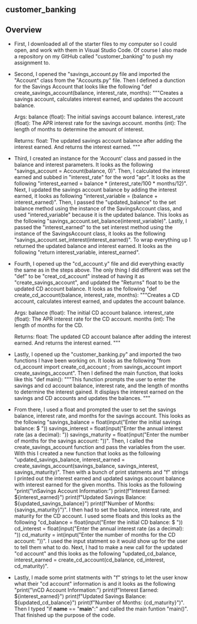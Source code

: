 ## customer_banking


## Overview

*  First, I downloaded all of the starter files to my computer so I could open, and work with them in Visual Studio Code. Of course I also made a repository on my GitHub called "customer_banking" to push my assignment to. 

* Second, I opened the "savings_account.py file and imported the "Account" class from the "Accounts.py" file. Then I defined a dunction for the Savings Account that looks like the following "def create_savings_account(balance, interest_rate, months):
    """Creates a savings account, calculates interest earned, and updates the account balance.

    Args:
        balance (float): The initial savings account balance.
        interest_rate (float): The APR interest rate for the savings account.
        months (int): The length of months to determine the amount of interest.

    Returns:
        float: The updated savings account balance after adding the interest earned.
        And returns the interest earned.
    """
* Third, I created an instance for the 'Account' class and passed in the balance and interest parameters. It looks as the following "savings_account = Account(balance, 0)". Then, I calculated the interest earned and subbed in "interest_rate" for the word "apr". It looks as the following "interest_earned = balance * (interest_rate/100 * months/12)". Next, I updated the savings account balance by adding the interest earned, it looks as following "interest_variable = (balance + interest_earned)". Then, I passed the "updated_balance" to the set balance method using the instance of the SavingsAccount class, and used "intered_variable" because it is the updated balance. This looks as the following "savings_account.set_balance(interest_variable)". Lastly, I passed the "interest_earned" to the set interest method using the instance of the SavingsAccount class, it looks as the following "savings_account.set_interest(interest_earned)". To wrap everything up I returned the updated balance and interest earned. It looks as the following "return interest_variable, interest_earned". 
* Fourth, I opened up the "cd_account.y" file and did everything exactly the same as in the steps above. The only thing I did different was set the "def" to be "creat_cd_account" instead of having it as "create_savings_account", and updated the "Returns" float to be the updated CD account balance. It looks as the following "def create_cd_account(balance, interest_rate, months):
    """Creates a CD account, calculates interest earned, and updates the account balance.

    Args:
        balance (float): The initial CD account balance.
        interest_rate (float): The APR interest rate for the CD account.
        months (int): The length of months for the CD.

    Returns:
        float: The updated CD account balance after adding the interest earned.
        And returns the interest earned.
    """

* Lastly, I opened up the "customer_banking.py" and imported the two functions I have been working on. It looks as the following "from cd_account import create_cd_account ; from savings_account import create_savings_account". Then I defined the main function, that looks like this "def main():
    """This function prompts the user to enter the savings and cd account balance, interest rate,
    and the length of months to determine the interest gained.
    It displays the interest earned on the savings and CD accounts and updates the balances.
    """
* From there, I used a float and prompted the user to set the savings balance, interest rate, and months for the savings account. This looks as the following "savings_balance = float(input("Enter the initial savings balance: $ "))
    savings_interest = float(input("Enter the annual interest rate (as a decimal): "))
    savings_maturity = float(input("Enter the number of months for the savings account: "))". Then, I called the create_savings_account function and pass the variables from the user. With this I created a new function that looks as the following "updated_savings_balance, interest_earned = create_savings_account(savings_balance, savings_interest, savings_maturity)". Then with a bunch of print statments and "f" strings I printed out the interest earned and updated savings account balance with interest earned for the given months. This looks as the following "print("\nSavings Account Information:")
    print(f"Interest Earned: ${interest_earned}")
    print(f"Updated Savings Balance: ${updated_savings_balance}")
    print(f"Number of Months: {savings_maturity}")". I then had to set the balance, interest rate, and maturity for the CD account. I used some floats and this looks as the following "cd_balance = float(input("Enter the initial CD balance: $ "))
    cd_interest = float(input("Enter the annual interest rate (as a decimal): "))
    cd_maturity = int(input("Enter the number of months for the CD account: "))". I used the input statment so it would show up for the user to tell them what to do. Next, I had to make a new call for the updated "cd account" and this looks as the following "updated_cd_balance, interest_earned = create_cd_account(cd_balance, cd_interest, cd_maturity)". 

* Lastly, I made some print statments with "f" strings to let the user know what their "cd account" information is and it looks as the following "print("\nCD Account Information:")
    print(f"Interest Earned: ${interest_earned}")
    print(f"Updated Savings Balance: ${updated_cd_balance}")
    print(f"Number of Months: {cd_maturity}")". Then I typed "if __name__ == "__main__":" and called the main funtion "main()". That finished up the purpose of the code. 














